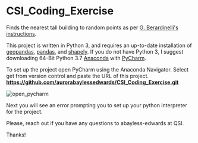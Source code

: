 # CSI_Coding_Exercise
Finds the nearest tall building to random points as per [G. Berardinelli's instructions](https://gist.github.com/gberardinelli/8567cdbcad220e46b2f8fc4e33a203a0). 

This project is written in Python 3, and requires an up-to-date installation of [geopandas](https://geopandas.org/install.html), [pandas](https://pandas.pydata.org/pandas-docs/stable/getting_started/install.html), and [shapely](https://pypi.org/project/Shapely/). If you do not have Python 3, I suggest downloading 64-Bit Python 3.7 [Anaconda](https://www.anaconda.com/products/individual) with [PyCharm](https://www.jetbrains.com/pycharm/download/#section=windows). 

To set up the project open PyCharm using the Anaconda Navigator. Select get from version control and paste the URL of this project. **https://github.com/aurorabaylessedwards/CSI_Coding_Exercise.git**

![open_pycharm](https://github.com/aurorabaylessedwards/CSI_Coding_Exercise/open_pycharm.png?raw=true)

Next you will see an error prompting you to set up your python interpreter for the project.



Please, reach out if you have any questions to abayless-edwards at QSI. 

Thanks!

